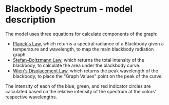 # Blackbody Spectrum - model description

The model uses three equations for calculate components of the graph:

+ [Planck's Law](https://en.wikipedia.org/wiki/Planck%27s_law), which returns a spectral radiance of a Blackbody given a temperature and wavelength, to map the main blackbody radiation graph.
+ [Stefan–Boltzmann Law](https://en.wikipedia.org/wiki/Stefan%E2%80%93Boltzmann_law), which returns the total intensity of the blackbody, to calculate the area under the blackbody curve.
+ [Wien's Displacement Law](https://en.wikipedia.org/wiki/Wien%27s_displacement_law), which returns the peak wavelength of the blackbody, to place the "Graph Values" point on the peak of the curve.

The intensity of each of the blue, green, and red indicator circles are calculated based on the relative intensity of the spectrum at the colors' respective wavelengths.